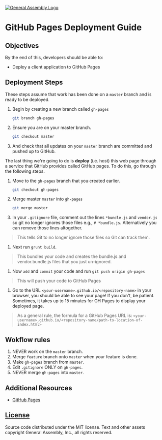 [![General Assembly Logo](https://camo.githubusercontent.com/1a91b05b8f4d44b5bbfb83abac2b0996d8e26c92/687474703a2f2f692e696d6775722e636f6d2f6b6538555354712e706e67)](https://generalassemb.ly/education/web-development-immersive)

# GitHub Pages Deployment Guide

## Objectives

By the end of this, developers should be able to:

-   Deploy a client application to GitHub Pages

## Deployment Steps

These steps assume that work has been done on a `master` branch and is ready to
be deployed.

1.  Begin by creating a new branch called `gh-pages`

    ```sh
    git branch gh-pages
    ```

1.  Ensure you are on your master branch.

    ```sh
    git checkout master
    ```

1.  And check that all updates on your `master` branch are committed and pushed
 up to GitHub.

The last thing we're going to do is **deploy** (i.e. host) this web page through
a service that GitHub provides called GitHub pages. To do this, go through the
following steps.

1.  Move to the `gh-pages` branch that you created earlier.

    ```sh
    git checkout gh-pages
    ```

1.  Merge master `master` into `gh-pages`

    ```sh
    git merge master
    ```

1.  In your `.gitignore` file, comment out the lines `*bundle.js` and
`vendor.js` so git no longer ignores those files e.g., `# *bundle.js`.
Alternatively you can remove those lines altogether.

  > This tells Git to no longer ignore those files so Git can track them.

1.  Next run `grunt build`.

  > This bundles your code and creates the bundle.js and vendor.bundle.js files
  > that you just un-ignored.

1.  Now `add` and `commit` your code and run `git push origin gh-pages`

  > This will push your code to GitHub Pages

1.  Go to the URL `<your-username>.github.io/<repository-name>` in your browser, you
should be able to see your page! If you don't, be patient. Sometimes, it takes
up to 15 minutes for GH Pages to display your deployed page.

  > As a general rule, the formula for a GitHub Pages URL is:
  >`<your-username>.github.io/<repository-name/path-to-location-of-index.html>`

## Wokflow rules

1. NEVER work on the `master` branch.
2. Merge `feature` branch onto `master` when your feature is done.
3. Make `gh-pages` branch from `master`.
4. Edit `.gitignore` ONLY on `gh-pages`.
5. NEVER merge `gh-pages` into `master`.

## Additional Resources

-   [GitHub Pages](https://pages.github.com/)

## [License](LICENSE)

Source code distributed under the MIT license. Text and other assets copyright
General Assembly, Inc., all rights reserved.
